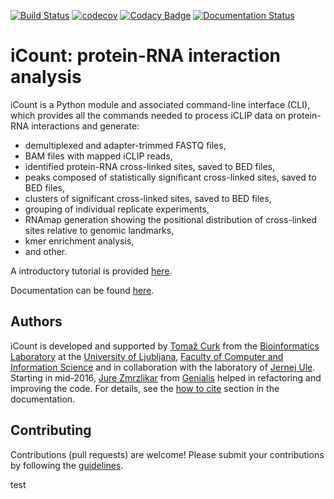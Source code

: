 [![Build Status](https://travis-ci.com/tomazc/iCount.svg?token=MxKtDvsXZMsCDvfFpmd6&branch=master)](https://travis-ci.com/tomazc/iCount)
[![codecov](https://codecov.io/gh/tomazc/iCount/branch/master/graph/badge.svg?token=JhUJ66rnJ3)](https://codecov.io/gh/tomazc/iCount)
[![Codacy Badge](https://api.codacy.com/project/badge/Grade/bb21b3cc5fcd420c885ed12bf8393065)](https://www.codacy.com?utm_source=github.com&amp;utm_medium=referral&amp;utm_content=tomazc/iCount&amp;utm_campaign=Badge_Grade)
[![Documentation Status](https://readthedocs.org/projects/icount/badge/?version=latest)](http://icount.readthedocs.io/en/latest/?badge=latest)

# iCount: protein-RNA interaction analysis

iCount is a Python module and associated command-line interface (CLI),
which provides all the commands needed to process iCLIP data on 
protein-RNA interactions and generate:
 
+ demultiplexed and adapter-trimmed FASTQ files,
+ BAM files with mapped iCLIP reads,
+ identified protein-RNA cross-linked sites, saved to BED files,
+ peaks composed of statistically significant cross-linked sites, saved to BED files,
+ clusters of significant cross-linked sites, saved to BED files,
+ grouping of individual replicate experiments,
+ RNAmap generation showing the positional distribution of cross-linked sites relative to genomic landmarks,
+ kmer enrichment analysis,
+ and other.

A introductory tutorial is provided [here](http://icount.readthedocs.io/en/latest/tutorial/index.html).

Documentation can be found [here](http://icount.readthedocs.io/en/latest/index.html).


## Authors

iCount is developed and supported by [Tomaž Curk](http://curk.info) from the 
[Bioinformatics Laboratory](http://biolab.si) at the [University of Ljubljana](http://www.uni-lj.si), 
[Faculty of Computer and Information Science](http://www.fri.uni-lj.si) and in collaboration with 
the laboratory of [Jernej Ule](http://ulelab.info). Starting in mid-2016, 
[Jure Zmrzlikar](https://github.com/JureZmrzlikar) from [Genialis](http://www.genialis.com) helped in
refactoring and improving the code. For details, see the 
[how to cite](http://icount.readthedocs.io/en/latest/index.html) section in the documentation.


## Contributing

Contributions (pull requests) are welcome! Please submit your contributions by following the
[guidelines](http://icount.readthedocs.io/en/latest/contributing.html).


test